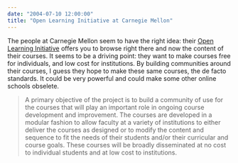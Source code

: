 ```yaml
---
date: "2004-07-10 12:00:00"
title: "Open Learning Initiative at Carnegie Mellon"
---
```




The people at Carnegie Mellon seem to have the right idea: their [Open Learning Initiative](http://cmu.edu/oli/index.html) offers you to browse right there and now the content of their courses. It seems to be a driving point: they want to make courses free for individuals, and low cost for institutions. By building communities around their courses, I guess they hope to make these same courses, the de facto standards. It could be very powerful and could make some other online schools obselete.

>  A primary objective of the project is to build a community of use for the courses that will play an important role in ongoing course development and improvement. The courses are developed in a modular fashion to allow faculty at a variety of institutions to either deliver the courses as designed or to modify the content and sequence to fit the needs of their students and/or their curricular and course goals. These courses will be broadly disseminated at no cost to individual students and at low cost to institutions.


